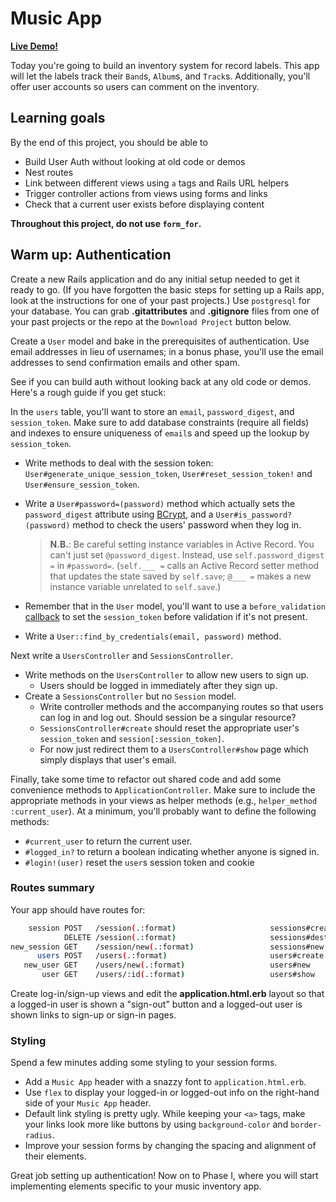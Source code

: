 # Music App

**[Live Demo!][live-demo]**

Today you're going to build an inventory system for record labels. This app will
let the labels track their `Band`s, `Album`s, and `Track`s. Additionally, you'll
offer user accounts so users can comment on the inventory.

[live-demo]: https://aamusicapp.herokuapp.com

## Learning goals

By the end of this project, you should be able to

- Build User Auth without looking at old code or demos
- Nest routes
- Link between different views using `a` tags and Rails URL helpers
- Trigger controller actions from views using forms and links
- Check that a current user exists before displaying content

**Throughout this project, do not use `form_for`.**

## Warm up: Authentication

Create a new Rails application and do any initial setup needed to get it ready
to go. (If you have forgotten the basic steps for setting up a Rails app, look
at the instructions for one of your past projects.) Use `postgresql` for your
database. You can grab __.gitattributes__ and __.gitignore__ files from one of
your past projects or the repo at the `Download Project` button below.

Create a `User` model and bake in the prerequisites of authentication. Use email
addresses in lieu of usernames; in a bonus phase, you'll use the email addresses
to send confirmation emails and other spam.

See if you can build auth without looking back at any old code or demos. Here's
a rough guide if you get stuck:

In the `users` table, you'll want to store an `email`, `password_digest`, and
`session_token`. Make sure to add database constraints (require all fields) and
indexes to ensure uniqueness of `email`s and speed up the lookup by
`session_token`.

- Write methods to deal with the session token:
  `User#generate_unique_session_token`, `User#reset_session_token!` and
  `User#ensure_session_token`.
- Write a `User#password=(password)` method which actually sets the
  `password_digest` attribute using [BCrypt][bcrypt-documentation], and a
  `User#is_password?(password)` method to check the users' password when they
  log in.

  > **N.B.**: Be careful setting instance variables in Active Record. You can't
  > just set `@password_digest`. Instead, use `self.password_digest =` in
  > `#password=`. (`self.___ =` calls an Active Record setter method that
  > updates the state saved by `self.save`; `@___ =` makes a new instance
  > variable unrelated to `self.save`.)

- Remember that in the `User` model, you'll want to use a `before_validation`
  [callback] to set the `session_token` before validation if it's not present.
- Write a `User::find_by_credentials(email, password)` method.

Next write a `UsersController` and `SessionsController`.

- Write methods on the `UsersController` to allow new users to sign up.
  - Users should be logged in immediately after they sign up.
- Create a `SessionsController` but no `Session` model.
  - Write controller methods and the accompanying routes so that users can log
    in and log out. Should session be a singular resource?
  - `SessionsController#create` should reset the appropriate user's
    `session_token` and `session[:session_token]`.
  - For now just redirect them to a `UsersController#show` page which simply
    displays that user's email.

Finally, take some time to refactor out shared code and add some convenience
methods to `ApplicationController`. Make sure to include the appropriate methods
in your views as helper methods (e.g., `helper_method :current_user`). At a
minimum, you'll probably want to define the following methods:

- `#current_user` to return the current user.
- `#logged_in?` to return a boolean indicating whether anyone is signed in.
- `#login!(user)` reset the `user`s session token and cookie

### Routes summary

Your app should have routes for:

```sh
    session POST   /session(.:format)                     sessions#create
            DELETE /session(.:format)                     sessions#destroy
new_session GET    /session/new(.:format)                 sessions#new
      users POST   /users(.:format)                       users#create
   new_user GET    /users/new(.:format)                   users#new
       user GET    /users/:id(.:format)                   users#show
```

Create log-in/sign-up views and edit the __application.html.erb__ layout so that
a logged-in user is shown a "sign-out" button and a logged-out user is shown
links to sign-up or sign-in pages.

### Styling

Spend a few minutes adding some styling to your session forms.

- Add a `Music App` header with a snazzy font to `application.html.erb`.
- Use `flex` to display your logged-in or logged-out info on the right-hand side
  of your `Music App` header.
- Default link styling is pretty ugly. While keeping your `<a>` tags, make your
  links look more like buttons by using `background-color` and `border-radius`.
- Improve your session forms by changing the spacing and alignment of their
  elements.

Great job setting up authentication! Now on to Phase I, where you will start
implementing elements specific to your music inventory app.

[bcrypt-documentation]: https://github.com/codahale/bcrypt-ruby
[callback]: https://guides.rubyonrails.org/active_record_callbacks.html#available-callbacks